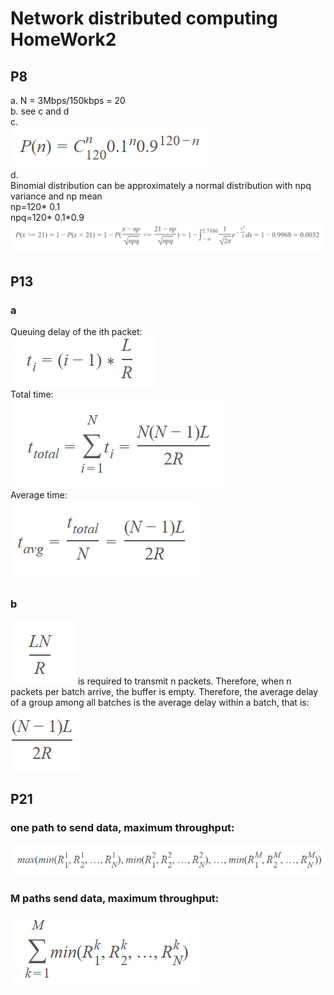 # Network distributed computing HomeWork2  
## P8  
a. N = 3Mbps/150kbps = 20  
b. see c and d  
c.    
![P8_1](https://github.com/xjywhu/WLFBSHomeWork2/blob/master/P8_1.PNG)  
d.  
Binomial distribution can be approximately a normal distribution with npq variance and np mean  
np=120* 0.1  
npq=120* 0.1*0.9  
![P8_2](https://github.com/xjywhu/WLFBSHomeWork2/blob/master/P8_2.PNG)  
## P13
### a
Queuing delay of the ith packet:  
![P13_1](https://github.com/xjywhu/WLFBSHomeWork2/blob/master/P13_1.PNG)  
Total time:   
![P13_2](https://github.com/xjywhu/WLFBSHomeWork2/blob/master/P13_2.PNG)  
Average time:  
![P13_3](https://github.com/xjywhu/WLFBSHomeWork2/blob/master/P13_3.PNG)  
### b
![P13_4](https://github.com/xjywhu/WLFBSHomeWork2/blob/master/P13_4.PNG) is required to transmit n packets. Therefore, when n packets per batch arrive, the buffer is empty. 
Therefore, the average delay of a group among all batches is the average delay within a batch, that is:  
![P13_5](https://github.com/xjywhu/WLFBSHomeWork2/blob/master/P13_5.PNG)  
## P21
### one path to send data, maximum throughput:  
![P21_1](https://github.com/xjywhu/WLFBSHomeWork2/blob/master/P21_1.PNG)  
### M paths send data, maximum throughput:  
![P21_2](https://github.com/xjywhu/WLFBSHomeWork2/blob/master/P21_2.PNG)  
<!--
$$ P(x>=21)=1-P(x<21)=1-P(\frac{x-np}{\sqrt{npq}}<=\frac{21-np}{\sqrt{npq}})
=1-\int_{-\infty}^{2.7386} \frac{1}{\sqrt{2\pi}}e^{-\frac{x^2}{2}}dx=1-0.9968=0.0032$$
$$ P(n)=C_{120}^n0.1^n0.9^{120-n} $$
$$ \frac{LN}{R} $$
Queuing delay of the ith packet:
$$ t_i=(i-1)L/R $$
Total time:
$$ t_{total} = \sum_{i=1}^N t_i = \frac{N(N-1)L}{2R} $$
Average time:
$$ t_{avg} = \frac{t_{total}}{N} = \frac{(N-1)L}{2R} $$
$$ t_i=(i-1)*\frac{L}{R} $$
$$ max(min(R_1^1,R_2^1,...,R_N^1),min(R_1^2,R_2^2,...,R_N^2),...,min(R_1^M,R_2^M,...,R_N^M)) $$
$$ \sum_{k=1}^M min(R_1^k,R_2^k,...,R_N^k) $$
-->